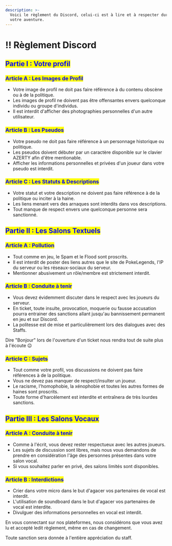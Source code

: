 ```yaml
---
description: >-
  Voici le règlement du Discord, celui-ci est à lire et à respecter durant toute
  votre aventure.
---
```


# ‼️ Règlement Discord

## <mark style="color:blue;">P</mark><mark style="color:blue;">**artie I : Votre profil**</mark>

### <mark style="color:blue;">Article A : Les Images de Profil</mark>

* Votre image de profil ne doit pas faire référence à du contenu obscène ou à de la politique.
* Les images de profil ne doivent pas être offensantes envers quelconque individu ou groupe d'individus.
* Il est interdit d'afficher des photographies personnelles d'un autre utilisateur.

### <mark style="color:blue;">Article B : Les Pseudos</mark>

* Votre pseudo ne doit pas faire référence à un personnage historique ou politique.
* Les pseudos doivent débuter par un caractère disponible sur le clavier AZERTY afin d'être mentionable.
* Afficher les informations personnelles et privées d'un joueur dans votre pseudo est interdit.

### <mark style="color:blue;">Article C : Les Statuts & Descriptions</mark>

* Votre statut et votre description ne doivent pas faire référence à de la politique ou inciter à la haine.
* Les liens menant vers des arnaques sont interdits dans vos descriptions.
* Tout manque de respect envers une quelconque personne sera sanctionné.

## <mark style="color:blue;">Pa</mark><mark style="color:blue;">**rtie II : Les Salons Textuels**</mark>

### <mark style="color:blue;">Article A : Pollution</mark>

* Tout comme en jeu, le Spam et le Flood sont proscrits.
* Il est interdit de poster des liens autres que le site de PokeLegends, l'IP du serveur ou les réseaux-sociaux du serveur.
* Mentionner abusivement un rôle/membre est strictement interdit.

### <mark style="color:blue;">Article B : Conduite à tenir</mark>

* Vous devez évidemment discuter dans le respect avec les joueurs du serveur.
* En ticket, toute insulte, provocation, moquerie ou fausse accusation pourra entrainer des sanctions allant jusqu'au bannissement permanent en jeu et sur Discord.
* La politesse est de mise et particulièrement lors des dialogues avec des Staffs.

Dire "Bonjour" lors de l'ouverture d'un ticket nous rendra tout de suite plus à l'écoute 😉

### <mark style="color:blue;">Article C : Sujets</mark>

* Tout comme votre profil, vos discussions ne doivent pas faire références à de la politique.
* Vous ne devez pas manquer de respect/insulter un joueur.
* Le racisme, l'homophobie, la xénophobie et toutes les autres formes de haines sont proscrits.
* Toute forme d'harcèlement est interdite et entraînera de très lourdes sanctions.

## <mark style="color:blue;">P</mark><mark style="color:blue;">**artie III : Les Salons Vocaux**</mark>

### <mark style="color:blue;">Article A : Conduite à tenir</mark>

* Comme à l'écrit, vous devez rester respectueux avec les autres joueurs.
* Les sujets de discussion sont libres, mais nous vous demandons de prendre en considération l'âge des personnes présentes dans votre salon vocal.
* Si vous souhaitez parler en privé, des salons limités sont disponibles.

### <mark style="color:blue;">Article B : Interdictions</mark>

* Crier dans votre micro dans le but d'agacer vos partenaires de vocal est interdit.
* L'utilisation de soundboard dans le but d'agacer vos partenaires de vocal est interdite.
* Divulguer des informations personnelles en vocal est interdit.

En vous connectant sur nos plateformes, nous considérons que vous avez lu et accepté ledit          règlement, même en cas de changement.

Toute sanction sera donnée à l'entière appréciation du staff.

